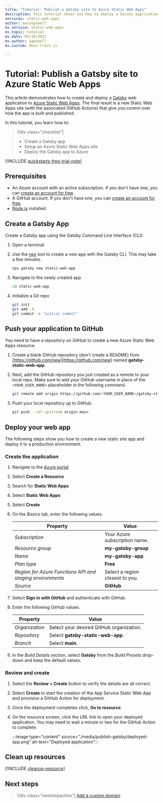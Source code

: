 ```yaml
---
title: "Tutorial: Publish a Gatsby site to Azure Static Web Apps"
description: This tutorial shows you how to deploy a Gatsby application to Azure Static Web Apps.
services: static-web-apps
author: aaronpowell
ms.service: static-web-apps
ms.topic: tutorial
ms.date: 05/10/2021
ms.author: aapowell
ms.custom: devx-track-js

---
```


# Tutorial: Publish a Gatsby site to Azure Static Web Apps

This article demonstrates how to create and deploy a [Gatsby](https://gatsbyjs.org) web application to [Azure Static Web Apps](overview.md). The final result is a new Static Web Apps site (with the associated GitHub Actions) that give you control over how the app is built and published.

In this tutorial, you learn how to:

> [!div class="checklist"]
>
> - Create a Gatsby app
> - Setup an Azure Static Web Apps site
> - Deploy the Gatsby app to Azure

[!INCLUDE [quickstarts-free-trial-note](../../includes/quickstarts-free-trial-note.md)]

## Prerequisites

- An Azure account with an active subscription. If you don't have one, you can [create an account for free](https://azure.microsoft.com/free/).
- A GitHub account. If you don't have one, you can [create an account for free](https://github.com/join).
- [Node.js](https://nodejs.org) installed.

## Create a Gatsby App

Create a Gatsby app using the Gatsby Command Line Interface (CLI):

1. Open a terminal
1. Use the [npx](https://www.npmjs.com/package/npx) tool to create a new app with the Gatsby CLI. This may take a few minutes.

   ```bash
   npx gatsby new static-web-app
   ```

1. Navigate to the newly created app

   ```bash
   cd static-web-app
   ```

1. Initialize a Git repo

   ```bash
   git init
   git add -A
   git commit -m "initial commit"
   ```

## Push your application to GitHub

You need to have a repository on GitHub to create a new Azure Static Web Apps resource.

1. Create a blank GitHub repository (don't create a README) from [https://github.com/new](https://github.com/new) named **gatsby-static-web-app**.

1. Next, add the GitHub repository you just created as a remote to your local repo. Make sure to add your GitHub username in place of the `<YOUR_USER_NAME>` placeholder in the following command.

   ```bash
   git remote add origin https://github.com/<YOUR_USER_NAME>/gatsby-static-web-app
   ```

1. Push your local repository up to GitHub.

   ```bash
   git push --set-upstream origin main
   ```

## Deploy your web app

The following steps show you how to create a new static site app and deploy it to a production environment.

### Create the application

1. Navigate to the [Azure portal](https://portal.azure.com)
1. Select **Create a Resource**
1. Search for **Static Web Apps**
1. Select **Static Web Apps**
1. Select **Create**
1. On the _Basics_ tab, enter the following values.

    | Property | Value |
    | --- | --- |
    | _Subscription_ | Your Azure subscription name. |
    | _Resource group_ | **my-gatsby-group**  |
    | _Name_ | **my-gatsby-app** |
    | _Plan type_ | **Free** |
    | _Region for Azure Functions API and staging environments_ | Select a region closest to you. |
    | _Source_ | **GitHub** |

1. Select **Sign in with GitHub** and authenticate with GitHub.

1. Enter the following GitHub values.

    | Property | Value |
    | --- | --- |
    | _Organization_ | Select your desired GitHub organization. |
    | _Repository_ | Select **gatsby-static-web-app**. |
    | _Branch_ | Select **main**. |

1. In the _Build Details_ section, select **Gatsby** from the _Build Presets_ drop-down and keep the default values.

### Review and create

1. Select the **Review + Create** button to verify the details are all correct.

1. Select **Create** to start the creation of the App Service Static Web App and provision a GitHub Action for deployment.

1. Once the deployment completes click, **Go to resource**.

1. On the resource screen, click the _URL_ link to open your deployed application. You may need to wait a minute or two for the GitHub Action to complete.

   :::image type="content" source="./media/publish-gatsby/deployed-app.png" alt-text="Deployed application":::

## Clean up resources

[!INCLUDE [cleanup-resource](../../includes/static-web-apps-cleanup-resource.md)]

## Next steps

> [!div class="nextstepaction"]
> [Add a custom domain](custom-domain.md)

